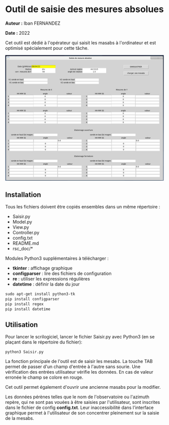 # Outil de saisie des mesures absolues

**Auteur :** Iban FERNANDEZ

**Date :** 2022

Cet outil est dédié à l'opérateur qui saisit les masabs à l'ordinateur et est optimisé spécialement pour cette tâche.

![Alt text](rsc_doc/graphical_interface.png?raw=true "Flower")

## Installation

Tous les fichiers doivent être copiés ensembles dans un même répertoire :
- Saisir.py
- Model.py
- View.py
- Controller.py
- config.txt
- README.md
- rsc_doc/*

Modules Python3 supplémentaires à télécharger :
- **tkinter** : affichage graphique
- **configparser** : lire des fichiers de configuration
- **re** : utiliser les expressions régulières
- **datetime** : définir la date du jour

```bash:
sudo apt-get install python3-tk
pip install configparser
pip install regex
pip install datetime
```

## Utilisation

Pour lancer le scrilogiciel, lancer le fichier Saisir.py avec Python3 (en se plaçant dans le répertoire du fichier):

```bash:
python3 Saisir.py
```

La fonction principale de l'outil est de saisir les mesabs. La touche TAB permet de passer d'un champ d'entrée à l'autre sans sourie. Une vérification des entrées utilisateur vérifie les données. En cas de valeur erronée le champ se colore en rouge.

Cet outil permet également d'ouvrir une ancienne masabs pour la modifier.

Les données pérènes telles que le nom de l'observatoire ou l'azimuth repère, qui ne sont pas vouées à être saisies par l'utilisateur, sont inscrites dans le fichier de config **config.txt**. Leur inaccessibilité dans l'interface graphique permet à l'utilisateur de son concentrer pleinement sur la saisie de la mesabs.